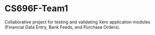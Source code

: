 # CS696F-Team1
Collaborative project for testing and validating Xero application modules (Financial Data Entry, Bank Feeds, and Purchase Orders).
